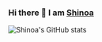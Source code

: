 ### Hi there 👋 I am [Shinoa](https://shinoasama.github.io/)

![Shinoa's GitHub stats](https://github-readme-stats.vercel.app/api?username=ShinoaSama&show_icons=true&theme=radical&count_private=true)

<!--
**ShinoaSama/ShinoaSama** is a ✨ _special_ ✨ repository because its `README.md` (this file) appears on your GitHub profile.

Here are some ideas to get you started:

- 🔭 I’m currently working on ...
- 🌱 I’m currently learning ...
- 👯 I’m looking to collaborate on ...
- 🤔 I’m looking for help with ...
- 💬 Ask me about ...
- 📫 How to reach me: ...
- 😄 Pronouns: ...
- ⚡ Fun fact: ...
-->
